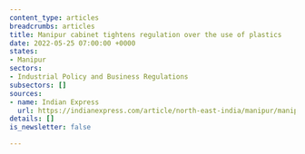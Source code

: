 ```yaml
---
content_type: articles
breadcrumbs: articles
title: Manipur cabinet tightens regulation over the use of plastics
date: 2022-05-25 07:00:00 +0000
states:
- Manipur
sectors:
- Industrial Policy and Business Regulations
subsectors: []
sources:
- name: Indian Express
  url: https://indianexpress.com/article/north-east-india/manipur/manipur-cabinet-plastic-tourism-policies-7925699/
details: []
is_newsletter: false

---
```

